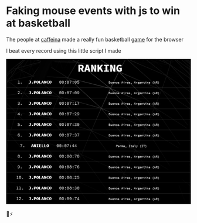 # Faking mouse events with js to win at basketball

The people at [caffeina](https://caffeina.com/) made a really fun basketball [game](https://playground.labs.caffeina.com/#) for the browser

I beat every record using this little script I made

![Top 100](bball.png)

💃⚡